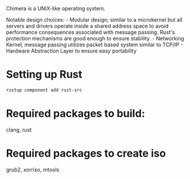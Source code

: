 Chimera is a UNIX-like operating system.

Notable design choices:
	- Modular design; similar to a microkernel but all servers and drivers operate inside a shared address space to avoid performance consequences associated with message passing. Rust's protection mechanisms are good enough to ensure stability. 
	- Networking Kernel, message passing utilizes packet based system similar to TCP/IP
	- Hardware Abstraction Layer to ensure easy portability


# Setting up Rust
```sh
rustup component add rust-src
```

# Required packages to build:
clang, rust

# Required packages to create iso
grub2, xorriso, mtools